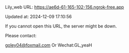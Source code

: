 Lily_web URL: https://ae6d-61-165-102-156.ngrok-free.app

Updated at: 2024-12-09 17:10:56

If you cannot open this URL, the server might be down.

Please contact: 

goley04@foxmail.com Or Wechat:GL_yeaH